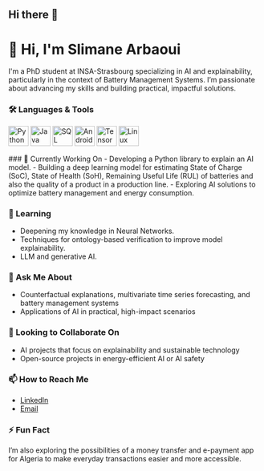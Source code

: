 ## Hi there 👋

# 👋 Hi, I'm Slimane Arbaoui

I'm a PhD student at INSA-Strasbourg specializing in AI and explainability, particularly in the context of Battery Management Systems. I’m passionate about advancing my skills and building practical, impactful solutions.
### 🛠️ Languages & Tools
<p align="left">
  <img src="https://cdn.jsdelivr.net/gh/devicons/devicon/icons/python/python-original.svg" width="40" height="40" alt="Python"/>
  <img src="https://cdn.jsdelivr.net/gh/devicons/devicon/icons/java/java-original.svg" width="40" height="40" alt="Java"/>
  <img src="https://cdn.jsdelivr.net/gh/devicons/devicon/icons/mysql/mysql-original.svg" width="40" height="40" alt="SQL"/>
  <img src="https://cdn.jsdelivr.net/gh/devicons/devicon/icons/android/android-original.svg" width="40" height="40" alt="Android"/>
  <img src="https://cdn.jsdelivr.net/gh/devicons/devicon/icons/tensorflow/tensorflow-original.svg" width="40" height="40" alt="TensorFlow"/>
  <img src="https://cdn.jsdelivr.net/gh/devicons/devicon/icons/linux/linux-original.svg" width="40" height="40" alt="Linux"/>
</p>
### 🔭 Currently Working On
- Developing a Python library to explain an AI model.
- Building a deep learning model for estimating State of Charge (SoC), State of Health (SoH), Remaining Useful Life (RUL) of batteries and also the quality of a product in a production line.
- Exploring AI solutions to optimize battery management and energy consumption.

### 🌱 Learning
- Deepening my knowledge in Neural Networks.
- Techniques for ontology-based verification to improve model explainability.
- LLM and generative AI.

### 💬 Ask Me About
- Counterfactual explanations, multivariate time series forecasting, and battery management systems
- Applications of AI in practical, high-impact scenarios

### 👯 Looking to Collaborate On
- AI projects that focus on explainability and sustainable technology
- Open-source projects in energy-efficient AI or AI safety

### 📫 How to Reach Me
- [LinkedIn](https://www.linkedin.com/in/your-link](https://www.linkedin.com/in/slimane-arbaoui-570bb8281/))
- [Email](s.arbaoui@esi-sba.dz)

### ⚡ Fun Fact
I’m also exploring the possibilities of a money transfer and e-payment app for Algeria to make everyday transactions easier and more accessible.

